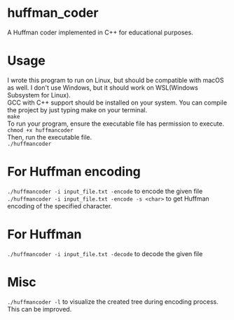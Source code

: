 # huffman_coder

A Huffman coder implemented in C++ for educational purposes.

# Usage

I wrote this program to run on Linux, but should be compatible with macOS as well. I don't use Windows, but it should work on WSL(Windows Subsystem for Linux).\
GCC with C++ support should be installed on your system. You can compile the project by just typing make on your terminal.\
```make```\
To run your program, ensure the executable file has permission to execute.\
```chmod +x huffmancoder```\
Then, run the executable file.\
```./huffmancoder```

# For Huffman encoding

```./huffmancoder -i input_file.txt -encode``` to encode the given file\
```./huffmancoder -i input_file.txt -encode -s <char>``` to get Huffman encoding of the specified character. 

# For Huffman 

```./huffmancoder -i input_file.txt -decode``` to decode the given file
 
# Misc

```./huffmancoder -l``` to visualize the created tree during encoding process. This can be improved.
